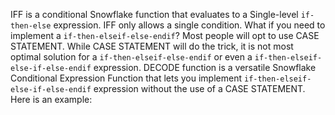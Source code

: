 IFF is a conditional Snowflake function that evaluates to a Single-level `if-then-else` expression. IFF only allows a single condition. What if you need to implement a `if-then-elseif-else-endif`? Most people will opt to use CASE STATEMENT. While CASE STATEMENT will do the trick, it is not most optimal solution for a `if-then-elseif-else-endif` or even a `if-then-elseif-else-if-else-endif` expression. DECODE function is a versatile Snowflake Conditional Expression Function that lets you implement `if-then-elseif-else-if-else-endif` expression without the use of a CASE STATEMENT. Here is an example:



